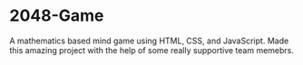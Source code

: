# 2048-Game
A mathematics based mind game using HTML, CSS, and JavaScript. 
Made this amazing project with the help of some really supportive team memebrs.
